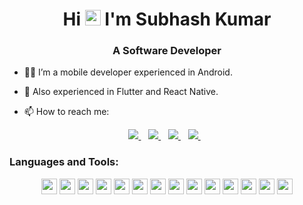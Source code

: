 <h1 align="center">Hi <img src="https://media.giphy.com/media/hvRJCLFzcasrR4ia7z/giphy.gif" width="25px"> I'm Subhash Kumar</h1>
<h3 align="center">A Software Developer</h3>

- 👨‍💻 I’m a mobile developer experienced in Android. 
- 👯 Also experienced in Flutter and React Native.

- 📫 How to reach me: 
<p align="center"> 
 <a href="https://www.linkedin.com/in/imsubhash">
    <img src="https://img.shields.io/badge/linkedin-%230077B5.svg?&style=for-the-badge&logo=linkedin&logoColor=white" />
  </a>&nbsp;&nbsp;
  <a href="https://twitter.com/subh__kumar">
    <img src="https://img.shields.io/badge/Twitter-1DA1F2?style=for-the-badge&logo=twitter&logoColor=white" />    
  </a>&nbsp;&nbsp;
  <a href="mailto:skumar.iiita@gmail.com">
    <img src="https://img.shields.io/badge/Gmail-D14836?style=for-the-badge&logo=gmail&logoColor=white" />
  </a>&nbsp;&nbsp;
    <a href="https://www.instagram.com/subh__kumar">
    <img src="https://img.shields.io/badge/instagram-logo?style=for-the-badge&logo=instagram&logoColor=white&color=%23F35369"/>
  </a>&nbsp;&nbsp;
 </p>

### Languages and Tools:

<p align="center">
<img src="https://img.shields.io/badge/Android-3DDC84?style=for-the-badge&logo=android&logoColor=white" height="25"/>
<img src="https://img.shields.io/badge/Kotlin-0095D5?&style=for-the-badge&logo=kotlin&logoColor=white" height="25"/>
<img src="https://img.shields.io/badge/Java-ED8B00?style=for-the-badge&logo=java&logoColor=white" height="25"/>
<img src="https://img.shields.io/badge/Flutter-3DDC84?style=for-the-badge&logo=flutter&logoColor=white" height="25"/>
<img src="https://img.shields.io/badge/firebase-ffca28?style=for-the-badge&logo=firebase&logoColor=white" height="25"/>
<img src="https://img.shields.io/badge/Git-F05032?style=for-the-badge&logo=git&logoColor=white" height="25"/>
<img src="https://img.shields.io/badge/Postman-FF6C37?style=for-the-badge&logo=Postman&logoColor=white" height="25"/>
<img src="https://img.shields.io/badge/Google_Cloud-4285F4?style=for-the-badge&logo=google-cloud&logoColor=white" height="25"/>
<img src="https://img.shields.io/badge/mysql-4479A1.svg?&style=for-the-badge&logo=mysql&logoColor=white" height="25"/>
<img src="[https://img.shields.io/badge/xampp-FB7A24.svg](https://img.shields.io/badge/Solidity-Solidity-blue)?&style=for-the-badge&logo=xampp&logoColor=white" height="25"/>
<img src="https://img.shields.io/badge/Visual_Studio_Code-0078D4?style=for-the-badge&logo=visual%20studio%20code&logoColor=white" height="25"/>
<img src="https://img.shields.io/badge/Microsoft_Azure-0089D6?style=for-the-badge&logo=microsoft-azure&logoColor=white" height="25"/>
<img src="https://img.shields.io/badge/Figma-3DDC84?style=for-the-badge&logo=Figma&logoColor=white" height="25"/>
<img src="https://img.shields.io/badge/React-3DDC84?style=for-the-badge&logo=React&logoColor=white" height="25"/>



</p> 
